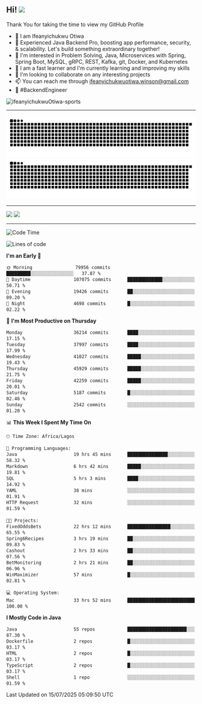 <!-- BLOG-POST-LIST:START --><!-- BLOG-POST-LIST:END -->

## Hi! <img src="https://media.giphy.com/media/hvRJCLFzcasrR4ia7z/giphy.gif" width="4%"> 

Thank You for taking the time to view my GitHub Profile

- 👋 I am Ifeanyichukwu Otiwa
- 🚀 Experienced Java Backend Pro, boosting app performance, security, & scalability. Let's build something extraordinary together!
- 👀 I'm interested in Problem Solving, Java, Microservices with Spring, Spring Boot, MySQL, gRPC, REST, Kafka, git, Docker, and Kubernetes
- 🌱 I am a fast learner and I'm currently learning and improving my skills
- 💞️ I'm looking to collaborate on any interesting projects
- 📫 You can reach me through ifeanyichukwuotiwa.winson@gmail.com
- 🚀 #BackendEngineer

<p align="left" marginTop="10px"> <img src="https://komarev.com/ghpvc/?username=ifeanyichukwuOtiwa-sports&label=Profile%20views&color=0e75b6&style=for-the-badge" alt="ifeanyichukwuOtiwa-sports" /> </p>

***

<!--🐍📈SNAKEGRAPH / 🌐WEBSITE: https://github.com/Platane/snk -->
![github contribution grid snake animation](https://raw.githubusercontent.com/ifeanyichukwuOtiwa-sports/ifeanyichukwuOtiwa-sports/output/github-contribution-grid-snake-dark.svg#gh-dark-mode-only)![github contribution grid snake animation](https://raw.githubusercontent.com/ifeanyichukwuOtiwa-sports/ifeanyichukwuOtiwa-sports/output/github-contribution-grid-snake.svg#gh-light-mode-only)

***

<p float="left">
  <img float="left" src="https://github-readme-stats.vercel.app/api?username=ifeanyichukwuOtiwa-sports&count_private=true&include_all_commits=true&theme=react&show_icons=true" />
  <img float="right" src="https://github-readme-stats.vercel.app/api/top-langs/?username=ifeanyichukwuOtiwa-sports&layout=compact&show_icons=true&theme=react" /> 
</p>

***



<!--START_SECTION:waka-->
![Code Time](http://img.shields.io/badge/Code%20Time-3%2C960%20hrs%2038%20mins-blue)

![Lines of code](https://img.shields.io/badge/From%20Hello%20World%20I%27ve%20Written-57.5%20million%20lines%20of%20code-blue)

**I'm an Early 🐤** 

```text
🌞 Morning                79956 commits       █████████░░░░░░░░░░░░░░░░   37.87 % 
🌆 Daytime                107075 commits      █████████████░░░░░░░░░░░░   50.71 % 
🌃 Evening                19426 commits       ██░░░░░░░░░░░░░░░░░░░░░░░   09.20 % 
🌙 Night                  4698 commits        █░░░░░░░░░░░░░░░░░░░░░░░░   02.22 % 
```
📅 **I'm Most Productive on Thursday** 

```text
Monday                   36214 commits       ████░░░░░░░░░░░░░░░░░░░░░   17.15 % 
Tuesday                  37997 commits       ████░░░░░░░░░░░░░░░░░░░░░   17.99 % 
Wednesday                41027 commits       █████░░░░░░░░░░░░░░░░░░░░   19.43 % 
Thursday                 45929 commits       █████░░░░░░░░░░░░░░░░░░░░   21.75 % 
Friday                   42259 commits       █████░░░░░░░░░░░░░░░░░░░░   20.01 % 
Saturday                 5187 commits        █░░░░░░░░░░░░░░░░░░░░░░░░   02.46 % 
Sunday                   2542 commits        ░░░░░░░░░░░░░░░░░░░░░░░░░   01.20 % 
```


📊 **This Week I Spent My Time On** 

```text
🕑︎ Time Zone: Africa/Lagos

💬 Programming Languages: 
Java                     19 hrs 45 mins      ███████████████░░░░░░░░░░   58.32 % 
Markdown                 6 hrs 42 mins       █████░░░░░░░░░░░░░░░░░░░░   19.81 % 
SQL                      5 hrs 3 mins        ████░░░░░░░░░░░░░░░░░░░░░   14.92 % 
YAML                     38 mins             ░░░░░░░░░░░░░░░░░░░░░░░░░   01.91 % 
HTTP Request             32 mins             ░░░░░░░░░░░░░░░░░░░░░░░░░   01.59 % 

🐱‍💻 Projects: 
FixedOddsBets            22 hrs 12 mins      ████████████████░░░░░░░░░   65.55 % 
Spring6Recipes           3 hrs 19 mins       ██░░░░░░░░░░░░░░░░░░░░░░░   09.83 % 
Cashout                  2 hrs 33 mins       ██░░░░░░░░░░░░░░░░░░░░░░░   07.56 % 
BetMonitoring            2 hrs 21 mins       ██░░░░░░░░░░░░░░░░░░░░░░░   06.96 % 
WinMaximizer             57 mins             █░░░░░░░░░░░░░░░░░░░░░░░░   02.81 % 

💻 Operating System: 
Mac                      33 hrs 52 mins      █████████████████████████   100.00 % 
```

**I Mostly Code in Java** 

```text
Java                     55 repos            ██████████████████████░░░   87.30 % 
Dockerfile               2 repos             █░░░░░░░░░░░░░░░░░░░░░░░░   03.17 % 
HTML                     2 repos             █░░░░░░░░░░░░░░░░░░░░░░░░   03.17 % 
TypeScript               2 repos             █░░░░░░░░░░░░░░░░░░░░░░░░   03.17 % 
Shell                    1 repo              ░░░░░░░░░░░░░░░░░░░░░░░░░   01.59 % 
```




 Last Updated on 15/07/2025 05:09:50 UTC
<!--END_SECTION:waka-->

<!--
<p align="center">
![trophy](https://github-profile-trophy.vercel.app/?username=ifeanyichukwuOtiwa-sports&theme=onedark) (https://github.com/ryo-ma/github-profile-trophy)
</p>
-->

<!---
ifeanyi-otiwa/ifeanyi-otiwa is a ✨ special ✨ repository because its `README.md` (this file) appears on your GitHub profile.
You can click the Preview link to take a look at your changes.
--->
